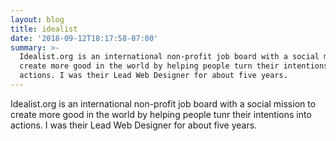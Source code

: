 ```yaml
---
layout: blog
title: idealist
date: '2018-09-12T18:17:58-07:00'
summary: >-
  Idealist.org is an international non-profit job board with a social mission to
  create more good in the world by helping people turn their intentions into
  actions. I was their Lead Web Designer for about five years.
---
```

Idealist.org is an international non-profit job board with a social mission to create more good in the world by helping people tunr their intentions into actions. I was their Lead Web Designer for about five years.
